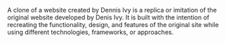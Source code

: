 A clone of a website created by ​Dennis Ivy is a replica or imitation of the original website developed by Denis Ivy. It is built with the intention of recreating the functionality, design, and features of the original site while using different technologies, frameworks, or approaches.
